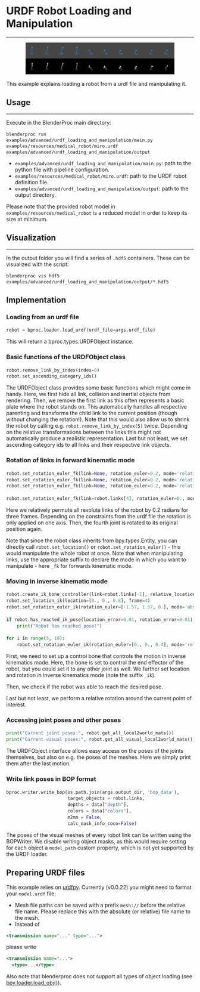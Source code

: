# URDF Robot Loading and Manipulation

---

<p align="center">
<img src="rendered_example.png" alt="Front readme image" width=400>
</p>

This example explains loading a robot from a urdf file and manipulating it.

## Usage

---

Execute in the BlenderProc main directory:

```
blenderproc run examples/advanced/urdf_loading_and_manipulation/main.py examples/resources/medical_robot/miro.urdf examples/advanced/urdf_loading_and_manipulation/output
```

* `examples/advanced/urdf_loading_and_manipulation/main.py`: path to the python file with pipeline configuration.
* `examples/resources/medical_robot/miro.urdf`: path to the URDF robot definition file.
* `examples/advanced/urdf_loading_and_manipulation/output`: path to the output directory.

Please note that the provided robot model in `examples/resources/medical_robot` is a reduced model in order to keep its size at minimum.

## Visualization

---

In the output folder you will find a series of `.hdf5` containers. These can be visualized with the script:

```
blenderproc vis hdf5 examples/advanced/urdf_loading_and_manipulation/output/*.hdf5
```

## Implementation

### Loading from an urdf file

```python
robot = bproc.loader.load_urdf(urdf_file=args.urdf_file)
```

This will return a bproc.types.URDFObject instance.

### Basic functions of the URDFObject class

```python
robot.remove_link_by_index(index=0)
robot.set_ascending_category_ids()
```

The URDFObject class provides some basic functions which might come in handy.
Here, we first hide all link, collision and inertial objects from rendering.
Then, we remove the first link as this often represents a basic plate where the robot stands on.
This automatically handles all respective parenting and transforms the child link to the current position (though without changing the rotation!).
Note that this would also allow us to shrink the robot by calling e.g. `robot.remove_link_by_index(5)` twice.
Depending on the relative transformations between the links this might not automatically produce a realistic representation.
Last but not least, we set ascending category ids to all links and their respective link objects.

### Rotation of links in forward kinematic mode

```python
robot.set_rotation_euler_fk(link=None, rotation_euler=0.2, mode='relative', frame=0)
robot.set_rotation_euler_fk(link=None, rotation_euler=0.2, mode='relative', frame=1)
robot.set_rotation_euler_fk(link=None, rotation_euler=0.2, mode='relative', frame=2)

robot.set_rotation_euler_fk(link=robot.links[4], rotation_euler=0., mode='absolute', frame=3)
```

Here we relatively permute all revolute links of the robot by 0.2 radians for three frames.
Depending on the constraints from the urdf file the rotation is only applied on one axis.
Then, the fourth joint is rotated to its original position again.

Note that since the robot class inherits from bpy.types.Entity, you can directly call `robot.set_location()` or
`robot.set_rotation_euler()` - this would manipulate the whole robot at once. Note that when manipulating links,
use the appropriate suffix to declare the mode in which you want to manipulate - here `_fk` for forwards kinematic mode.

### Moving in inverse kinematic mode

```python
robot.create_ik_bone_controller(link=robot.links[-1], relative_location=[0., 0., 0.2])
robot.set_location_ik(location=[0., 0., 0.8], frame=4)
robot.set_rotation_euler_ik(rotation_euler=[-1.57, 1.57, 0.], mode='absolute', frame=4)

if robot.has_reached_ik_pose(location_error=0.01, rotation_error=0.01):
    print("Robot has reached pose!")

for i in range(5, 10):
    robot.set_rotation_euler_ik(rotation_euler=[0., 0., 0.4], mode='relative', frame=i)
```

First, we need to set up a control bone that controls the motion in inverse kinematics mode. Here, the bone is set to
control the end effector of the robot, but you could set it to any other joint as well.
We further set location and rotation in inverse kinematics mode (note the suffix `_ik`).

Then, we check if the robot was able to reach the desired pose.

Last but not least, we perform a relative rotation around the current point of interest.

### Accessing joint poses and other poses

```python
print("Current joint poses:", robot.get_all_local2world_mats())
print("Current visual poses:", robot.get_all_visual_local2world_mats())
```

The URDFObject interface allows easy access on the poses of the joints themselves, but also on e.g. the poses of the
meshes. Here we simply print them after the last motion.

### Write link poses in BOP format

```python
bproc.writer.write_bop(os.path.join(args.output_dir, 'bop_data'),
                       target_objects = robot.links,
                       depths = data["depth"],
                       colors = data["colors"], 
                       m2mm = False,
                       calc_mask_info_coco=False)
```

The poses of the visual meshes of every robot link can be written using the BOPWriter.
We disable writing object masks, as this would require setting for each object a `model_path` custom property, which is not yet supported by the URDF loader.

## Preparing URDF files

This example relies on [urdfpy](https://github.com/wboerdijk/urdfpy).
Currently (v0.0.22) you might need to format your `model.urdf` file:
- Mesh file paths can be saved with a prefix `mesh://` before the relative file name. Please replace this with the absolute (or relative) file name to the mesh.
- Instead of
```xml
<transmission name="..." type="...">
```
please write
```xml
<transmission name="...">
  <type>...</type>
```

Also note that blenderproc does not support all types of object loading (see [bpy.loader.load_obj()](blenderproc/python/loader/ObjectLoader.py)).

